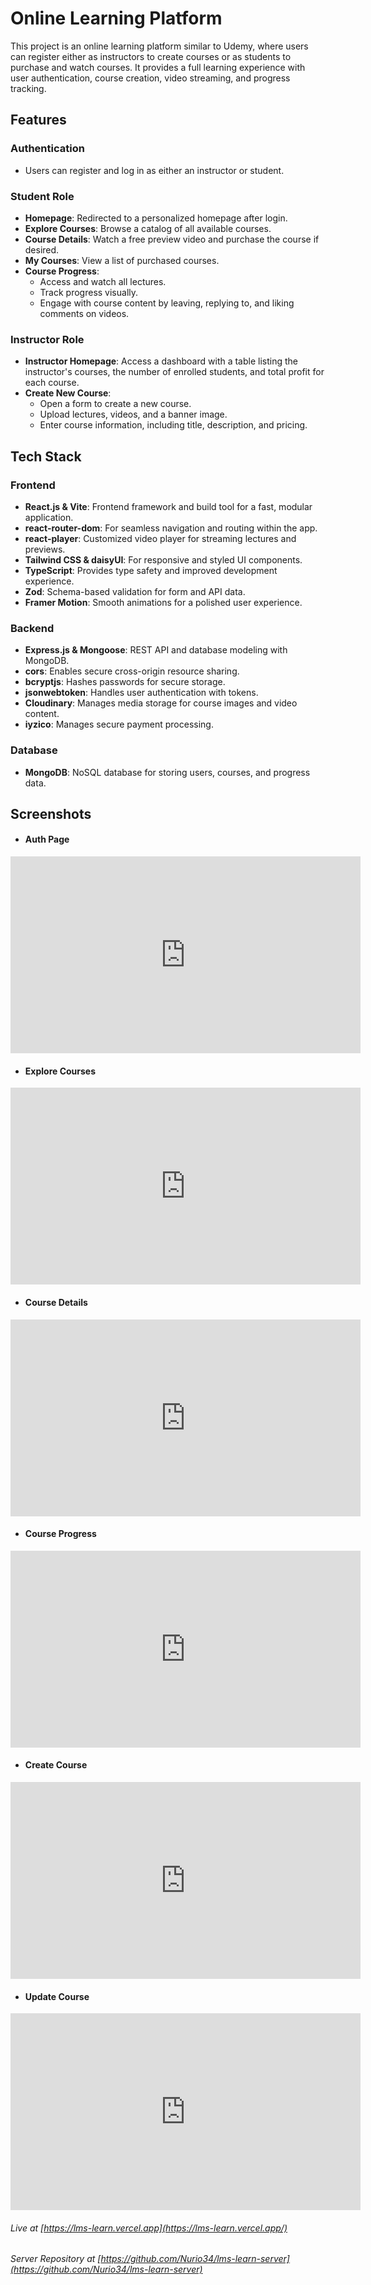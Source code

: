 # Online Learning Platform

This project is an online learning platform similar to Udemy, where users can register either as instructors to create courses or as students to purchase and watch courses. It provides a full learning experience with user authentication, course creation, video streaming, and progress tracking.

## Features

### Authentication

-   Users can register and log in as either an instructor or student.

### Student Role

-   **Homepage**: Redirected to a personalized homepage after login.
-   **Explore Courses**: Browse a catalog of all available courses.
-   **Course Details**: Watch a free preview video and purchase the course if desired.
-   **My Courses**: View a list of purchased courses.
-   **Course Progress**:
    -   Access and watch all lectures.
    -   Track progress visually.
    -   Engage with course content by leaving, replying to, and liking comments on videos.

### Instructor Role

-   **Instructor Homepage**: Access a dashboard with a table listing the instructor's courses, the number of enrolled students, and total profit for each course.
-   **Create New Course**:
    -   Open a form to create a new course.
    -   Upload lectures, videos, and a banner image.
    -   Enter course information, including title, description, and pricing.

## Tech Stack

### Frontend

-   **React.js & Vite**: Frontend framework and build tool for a fast, modular application.
-   **react-router-dom**: For seamless navigation and routing within the app.
-   **react-player**: Customized video player for streaming lectures and previews.
-   **Tailwind CSS & daisyUI**: For responsive and styled UI components.
-   **TypeScript**: Provides type safety and improved development experience.
-   **Zod**: Schema-based validation for form and API data.
-   **Framer Motion**: Smooth animations for a polished user experience.

### Backend

-   **Express.js & Mongoose**: REST API and database modeling with MongoDB.
-   **cors**: Enables secure cross-origin resource sharing.
-   **bcryptjs**: Hashes passwords for secure storage.
-   **jsonwebtoken**: Handles user authentication with tokens.
-   **Cloudinary**: Manages media storage for course images and video content.
-   **iyzico**: Manages secure payment processing.

### Database

-   **MongoDB**: NoSQL database for storing users, courses, and progress data.

## Screenshots

-   #### Auth Page

  <iframe width="560" height="315" src="https://www.youtube.com/embed/IYNQFh80CvU?si=O5CNizLJtOwtrLts" title="YouTube video player" frameborder="0" allow="accelerometer; autoplay; clipboard-write; encrypted-media; gyroscope; picture-in-picture; web-share" referrerpolicy="strict-origin-when-cross-origin" allowfullscreen></iframe>

-   #### Explore Courses

<iframe width="560" height="315" src="https://www.youtube.com/embed/0ButZ9ippzc?si=1B0EkEeCLLdhOLAl" title="YouTube video player" frameborder="0" allow="accelerometer; autoplay; clipboard-write; encrypted-media; gyroscope; picture-in-picture; web-share" referrerpolicy="strict-origin-when-cross-origin" allowfullscreen></iframe>

-   #### Course Details

<iframe width="560" height="315" src="https://www.youtube.com/embed/8ZxYepEWUMA?si=UtGrk4DZZq-GjLbY" title="YouTube video player" frameborder="0" allow="accelerometer; autoplay; clipboard-write; encrypted-media; gyroscope; picture-in-picture; web-share" referrerpolicy="strict-origin-when-cross-origin" allowfullscreen></iframe>

-   #### Course Progress

<iframe width="560" height="315" src="https://www.youtube.com/embed/GC7oxkBHhvI?si=Upe1irU0tjYN5T74" title="YouTube video player" frameborder="0" allow="accelerometer; autoplay; clipboard-write; encrypted-media; gyroscope; picture-in-picture; web-share" referrerpolicy="strict-origin-when-cross-origin" allowfullscreen></iframe>

-   #### Create Course

 <iframe width="560" height="315" src="https://www.youtube.com/embed/cjszHKSPpWA?si=GrotmtVH4rPbkr3S" title="YouTube video player" frameborder="0" allow="accelerometer; autoplay; clipboard-write; encrypted-media; gyroscope; picture-in-picture; web-share" referrerpolicy="strict-origin-when-cross-origin" allowfullscreen></iframe>

-   #### Update Course

<iframe width="560" height="315" src="https://www.youtube.com/embed/Kpq1AAVkpn8?si=wvJGi9eYqWWF36qo" title="YouTube video player" frameborder="0" allow="accelerometer; autoplay; clipboard-write; encrypted-media; gyroscope; picture-in-picture; web-share" referrerpolicy="strict-origin-when-cross-origin" allowfullscreen></iframe>

###### Live at [https://lms-learn.vercel.app](https://lms-learn.vercel.app/)

###### Server Repository at [https://github.com/Nurio34/lms-learn-server](https://github.com/Nurio34/lms-learn-server)
